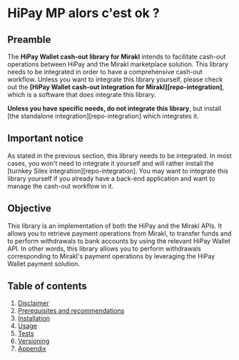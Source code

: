 # HiPay MP alors c'est ok ?

## Preamble
The **HiPay Wallet cash-out library for Mirakl** intends to facilitate cash-out operations between HiPay and the Mirakl marketplace solution. This library needs to be integrated in order to have a comprehensive cash-out workflow. Unless you want to integrate this library yourself, please check out the **[HiPay Wallet cash-out integration for Mirakl][repo-integration]**, which is a software that does integrate this library.

**Unless you have specific needs, do not integrate this library**, but install [the standalone integration][repo-integration] which integrates it.

## Important notice

As stated in the previous section, this library needs to be integrated. In most cases, you won't need to integrate it yourself and will rather install the [turnkey Silex integration][repo-integration]. You may want to integrate this library yourself if you already have a back-end application and want to manage the cash-out workflow in it. 

## Objective
This library is an implementation of both the HiPay and the Mirakl APIs. It allows you to retrieve payment operations from Mirakl, to transfer funds and to perform withdrawals to bank accounts by using the relevant HiPay Wallet API. In other words, this library allows you to perform withdrawals corresponding to Mirakl's payment operations by leveraging the HiPay Wallet payment solution.

## Table of contents
1. [Disclaimer](#disclaimer)
2. [Prerequisites and recommendations](#prerequisites-and-recommendations)
3. [Installation](#installation)
4. [Usage](#general-usage)
5. [Tests](#tests)
6. [Versioning](#versioning)
7. [Appendix](#appendix)
